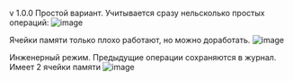 v 1.0.0
Простой вариант. Учитывается сразу нельсколько простых операций:
![image](https://github.com/user-attachments/assets/95bd376e-922f-4525-8052-9498eba7d96b)

Ячейки памяти только плохо работают, но можно доработать.
![image](https://github.com/user-attachments/assets/bdb6ddeb-b9c2-417e-b904-1ef7c0f09da9)

Инженерный режим. Предыдущие операции сохраняются в журнал. Имеет 2 ячейки памяти
![image](https://github.com/user-attachments/assets/b405b1dd-4d26-4f30-ac6a-797486f56987)
